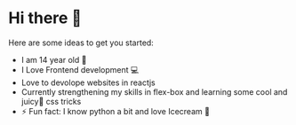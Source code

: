 # Hi there 👋

Here are some ideas to get you started:

- I am 14 year old 👦
- I Love Frontend development 💻
- Love to devolope websites in reactjs
- Currently strengthening my skills in flex-box and learning some cool and juicy🍹 css tricks
- ⚡ Fun fact: I know python a bit and love Icecream 🍨
